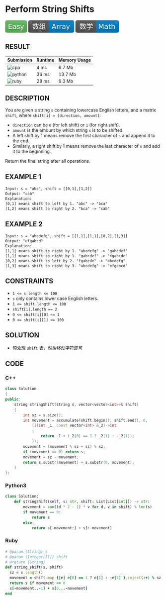 # Perform String Shifts

![Easy](../../materials/-Easy-5cb85c.svg) ![Array](../../materials/数组-Array-007ec6.svg) ![Math](../../materials/数学-Math-007ec6.svg) 

## RESULT

| Submission                                                         | Runtime | Memory Usage |
| ------------------------------------------------------------------ | ------- | ------------ |
| ![cpp](https://img.shields.io/badge/leetcode1427-cpp-f34b7d.svg)   | 4 ms    | 6.7 Mb       |
| ![python](https://img.shields.io/badge/leetcode1427-py-3572A5.svg) | 36 ms   | 13.7 Mb      |
| ![ruby](https://img.shields.io/badge/leetcode1427-rb-701516.svg)   | 28 ms   | 9.3 Mb       |

## DESCRIPTION

You are given a string `s` containing lowercase English letters, and a matrix `shift`, where `shift[i] = [direction, amount]`:

* `direction` can be `0` (for left shift) or `1` (for right shift). 
* `amount` is the amount by which string `s` is to be shifted.
* A left shift by 1 means remove the first character of `s` and append it to the end.
* Similarly, a right shift by 1 means remove the last character of `s` and add it to the beginning.

Return the final string after all operations.

## EXAMPLE 1

```plain
Input: s = "abc", shift = [[0,1],[1,2]]
Output: "cab"
Explanation: 
[0,1] means shift to left by 1. "abc" -> "bca"
[1,2] means shift to right by 2. "bca" -> "cab"
```

## EXAMPLE 2

```plain
Input: s = "abcdefg", shift = [[1,1],[1,1],[0,2],[1,3]]
Output: "efgabcd"
Explanation:  
[1,1] means shift to right by 1. "abcdefg" -> "gabcdef"
[1,1] means shift to right by 1. "gabcdef" -> "fgabcde"
[0,2] means shift to left by 2. "fgabcde" -> "abcdefg"
[1,3] means shift to right by 3. "abcdefg" -> "efgabcd"
```

## CONSTRAINTS

* `1 <= s.length <= 100`
* `s` only contains lower case English letters.
* `1 <= shift.length <= 100`
* `shift[i].length == 2`
* `0 <= shift[i][0] <= 1`
* `0 <= shift[i][1] <= 100`

## SOLUTION

* 预处理 `shift` 表，然后移动字符即可

## CODE

### C++

```cpp
class Solution
{
public:
    string stringShift(string s, vector<vector<int>>& shift)
    {
        int sz = s.size();
        int movement = accumulate(shift.begin(), shift.end(), 0,
            [](int _1, const vector<int> &_2)->int
            {
                return _1 + (_2[0] == 1 ? _2[1] : -_2[1]);
            });
        movement = (movement % sz + sz) % sz;
        if (movement == 0) return s;
        movement = sz - movement;
        return s.substr(movement) + s.substr(0, movement);
    }
};
```

### Python3

```python
class Solution:
    def stringShift(self, s: str, shift: List[List[int]]) -> str:
        movement = sum((d * 2 - 1) * v for d, v in shift) % len(s)
        if movement == 0:
            return s
        else:
            return s[-movement:] + s[:-movement]
```

### Ruby

```ruby
# @param {String} s
# @param {Integer[][]} shift
# @return {String}
def string_shift(s, shift)
  sz = s.length()
  movement = shift.map {|e| e[0] == 1 ? e[1] : -e[1] }.inject(:+) % sz
  return s if movement == 0
  s[-movement..-1] + s[0...-movement]
end
```